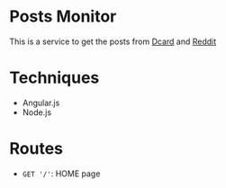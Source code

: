 # Posts Monitor
This is a service to get the posts from [Dcard](https://www.dcard.tw/) and [Reddit](http://www.reddit.com/)

# Techniques
  + Angular.js
  + Node.js

# Routes
  + ```GET '/'```: HOME page
